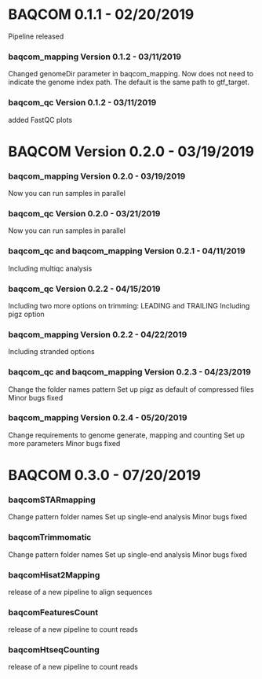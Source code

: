 #
# BAQCOM 0.1.1 - 02/20/2019 
  Pipeline released

 ### baqcom_mapping Version 0.1.2 - 03/11/2019 
  Changed genomeDir parameter in baqcom_mapping. Now does not need to indicate the genome index path. The default is the same path to gtf_target.

 ### baqcom_qc Version 0.1.2 - 03/11/2019 
  added FastQC plots



#
# BAQCOM Version 0.2.0 - 03/19/2019 
 ### baqcom_mapping Version 0.2.0 - 03/19/2019 
  Now you can run samples in parallel 

 ### baqcom_qc Version 0.2.0 - 03/21/2019 
  Now you can run samples in parallel 

 ### baqcom_qc and baqcom_mapping Version 0.2.1 - 04/11/2019 
  Including multiqc analysis 

 ### baqcom_qc Version 0.2.2 - 04/15/2019 
  Including two more options on trimming: LEADING and TRAILING 
  Including pigz option

 ### baqcom_mapping Version 0.2.2 - 04/22/2019 
  Including stranded options 
  

 ### baqcom_qc and baqcom_mapping Version 0.2.3 - 04/23/2019 
  Change the folder names pattern
  Set up pigz as default of compressed files
  Minor bugs fixed
  

 ### baqcom_mapping Version 0.2.4 - 05/20/2019 
  Change requirements to genome generate, mapping and counting
  Set up more parameters
  Minor bugs fixed
  


#
# BAQCOM 0.3.0 - 07/20/2019
### baqcomSTARmapping
  Change pattern folder names
  Set up single-end analysis
  Minor bugs fixed
  
### baqcomTrimmomatic 
  Change pattern folder names
  Set up single-end analysis
  Minor bugs fixed
  
### baqcomHisat2Mapping 
  release of a new pipeline to align sequences
  
### baqcomFeaturesCount 
  release of a new pipeline to count reads 
  
### baqcomHtseqCounting 
  release of a new pipeline to count reads 
  
